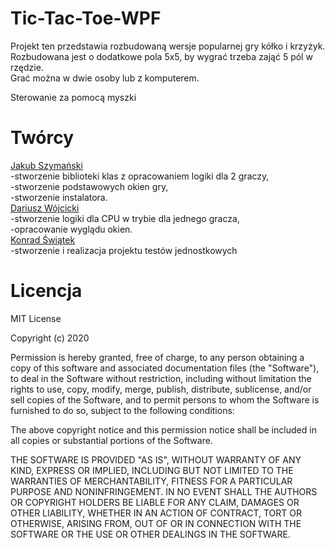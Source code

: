 # Tic-Tac-Toe-WPF

Projekt ten przedstawia rozbudowaną wersje popularnej gry kółko i krzyżyk. Rozbudowana jest o dodatkowe pola 5x5,  by wygrać trzeba zająć 5 pól w rzędzie.  
Grać można w dwie osoby lub z komputerem.  </br>
  
  Sterowanie za pomocą myszki 



# Twórcy
[Jakub Szymański](https://github.com/habbababbai)</br>
-stworzenie biblioteki klas z opracowaniem logiki dla 2 graczy, </br>
-stworzenie podstawowych okien gry, </br>
-stworzenie instalatora.</br>
[Dariusz Wójcicki](https://github.com/DarSpace)</br>
-stworzenie logiki dla CPU w trybie dla jednego gracza, </br>
-opracowanie wyglądu okien.</br>
[Konrad Świątek](https://github.com/Sanov96)</br>
-stworzenie i realizacja projektu testów jednostkowych

# Licencja 
MIT License 

Copyright (c) 2020

Permission is hereby granted, free of charge, to any person obtaining a copy of this software and associated documentation files (the "Software"), to deal in the Software without restriction, including without limitation the rights to use, copy, modify, merge, publish, distribute, sublicense, and/or sell copies of the Software, and to permit persons to whom the Software is furnished to do so, subject to the following conditions:

The above copyright notice and this permission notice shall be included in all copies or substantial portions of the Software.

THE SOFTWARE IS PROVIDED "AS IS", WITHOUT WARRANTY OF ANY KIND, EXPRESS OR IMPLIED, INCLUDING BUT NOT LIMITED TO THE WARRANTIES OF MERCHANTABILITY, FITNESS FOR A PARTICULAR PURPOSE AND NONINFRINGEMENT. IN NO EVENT SHALL THE AUTHORS OR COPYRIGHT HOLDERS BE LIABLE FOR ANY CLAIM, DAMAGES OR OTHER LIABILITY, WHETHER IN AN ACTION OF CONTRACT, TORT OR OTHERWISE, ARISING FROM, OUT OF OR IN CONNECTION WITH THE SOFTWARE OR THE USE OR OTHER DEALINGS IN THE SOFTWARE.
